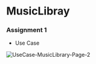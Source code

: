# MusicLibray
### Assignment 1 

* Use Case 

![UseCase-MusicLibrary-Page-2](https://user-images.githubusercontent.com/34418672/75646455-89cdad00-5bfe-11ea-931b-d005a5b5bc9a.jpg)
